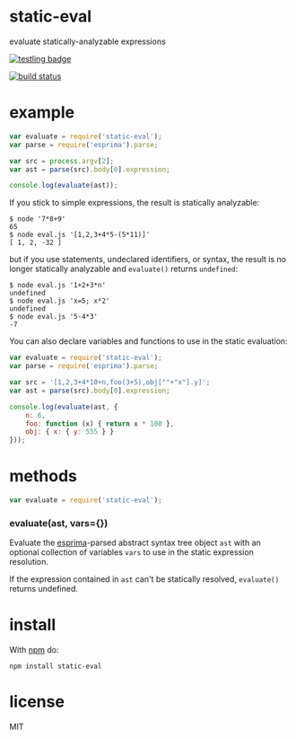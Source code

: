 # static-eval

evaluate statically-analyzable expressions

[![testling badge](https://ci.testling.com/substack/static-eval.png)](https://ci.testling.com/substack/static-eval)

[![build status](https://secure.travis-ci.org/substack/static-eval.png)](http://travis-ci.org/substack/static-eval)

# example

``` js
var evaluate = require('static-eval');
var parse = require('esprima').parse;

var src = process.argv[2];
var ast = parse(src).body[0].expression;

console.log(evaluate(ast));
```

If you stick to simple expressions, the result is statically analyzable:

```
$ node '7*8+9'
65
$ node eval.js '[1,2,3+4*5-(5*11)]'
[ 1, 2, -32 ]
```

but if you use statements, undeclared identifiers, or syntax, the result is no
longer statically analyzable and `evaluate()` returns `undefined`:

```
$ node eval.js '1+2+3*n'
undefined
$ node eval.js 'x=5; x*2'
undefined
$ node eval.js '5-4*3'
-7
```

You can also declare variables and functions to use in the static evaluation:

``` js
var evaluate = require('static-eval');
var parse = require('esprima').parse;

var src = '[1,2,3+4*10+n,foo(3+5),obj[""+"x"].y]';
var ast = parse(src).body[0].expression;

console.log(evaluate(ast, {
    n: 6,
    foo: function (x) { return x * 100 },
    obj: { x: { y: 555 } }
}));
```

# methods

``` js
var evaluate = require('static-eval');
```

###  evaluate(ast, vars={})

Evaluate the [esprima](https://npmjs.org/package/esprima)-parsed abstract syntax
tree object `ast` with an optional collection of variables `vars` to use in the
static expression resolution.

If the expression contained in `ast` can't be statically resolved, `evaluate()`
returns undefined.

# install

With [npm](https://npmjs.org) do:

```
npm install static-eval
```

# license

MIT
